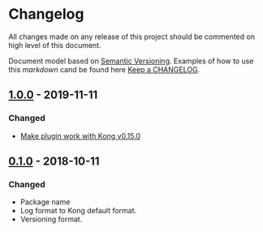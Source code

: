 # Changelog

All changes made on any release of this project should be commented on high level of this document.

Document model based on [Semantic Versioning](http://semver.org/).
Examples of how to use this _markdown_ cand be found here [Keep a CHANGELOG](http://keepachangelog.com/).

## [1.0.0](https://github.com/stone-payments/kong-splunk-log/tree/v1.0.0) - 2019-11-11

### Changed
- [Make plugin work with Kong v0.15.0](https://dev.azure.com/stonepagamentos/frt-portal/_boards/board/t/Delivery%20-%20Plataforma/Stories/?workitem=93674)

## [0.1.0](https://github.com/stone-payments/kong-splunk-log/tree/v0.1.0) - 2018-10-11
### Changed
- Package name
- Log format to Kong default format.
- Versioning format.
